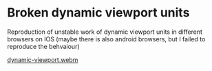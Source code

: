 # Broken dynamic viewport units

Reproduction of unstable work of dynamic viewport units in different browsers on IOS (maybe there is also android browsers, but I failed to reproduce the behvaiour)

[dynamic-viewport.webm](https://github.com/user-attachments/assets/1eae0f59-e93b-4b45-be80-eb2b645c8da0)

